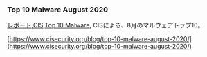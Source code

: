 ### Top 10 Malware August 2020
[レポート](レポート.html),[CIS](CIS.html),[Top 10 Malware](Top_10_Malware.html),
CISによる、8月のマルウェアトップ10。

[https://www.cisecurity.org/blog/top-10-malware-august-2020/](https://www.cisecurity.org/blog/top-10-malware-august-2020/)

